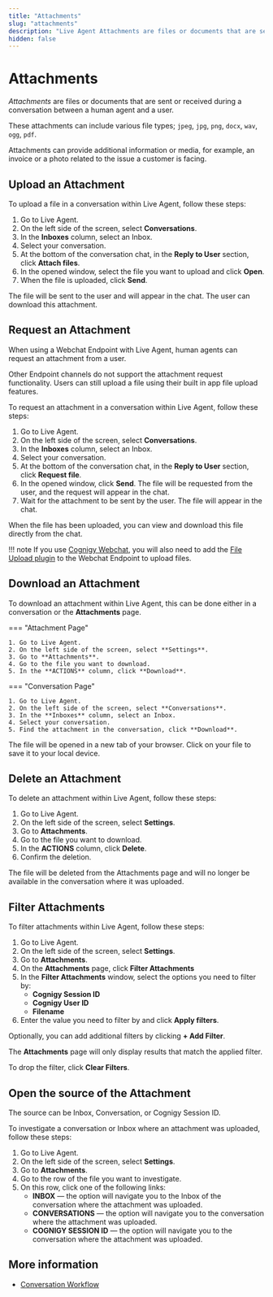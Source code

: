 ```yaml
---
title: "Attachments"
slug: "attachments" 
description: "Live Agent Attachments are files or documents that are sent or received during a conversation between a human agent and a user."
hidden: false 
---
```

# Attachments

_Attachments_ are files or documents that are sent or received during a conversation between a human agent and a user.

These attachments can include various file types; `jpeg`, `jpg`, `png`, `docx`, `wav`, `ogg`, `pdf`.

Attachments can provide additional information or media, for example, an invoice or a photo related to the issue a customer is facing.

##  Upload an Attachment

To upload a file in a conversation within Live Agent, follow these steps:

1. Go to Live Agent.
2. On the left side of the screen, select **Conversations**.
3. In the **Inboxes** column, select an Inbox.
4. Select your conversation.
5. At the bottom of the conversation chat, in the **Reply to User** section, click **Attach files**.
6. In the opened window, select the file you want to upload and click **Open**.
7. When the file is uploaded, click **Send**.

The file will be sent to the user and will appear in the chat. The user can download this attachment.

## Request an Attachment

When using a Webchat Endpoint with Live Agent, human agents can request an attachment from a user.

Other Endpoint channels do not support the attachment request functionality. Users can still upload a file using their built in app file upload features.

To request an attachment in a conversation within Live Agent, follow these steps:

1. Go to Live Agent.
2. On the left side of the screen, select **Conversations**.
3. In the **Inboxes** column, select an Inbox.
4. Select your conversation.
5. At the bottom of the conversation chat, in the **Reply to User** section, click **Request file**.
6. In the opened window, click **Send**. The file will be requested from the user, and the request will appear in the chat.
7. Wait for the attachment to be sent by the user. The file will appear in the chat.

When the file has been uploaded, you can view and download this file directly from the chat.

!!! note
    If you use [Cognigy Webchat](https://docs.cognigy.com/ai/endpoints/webchat/webchat/), you will also need to add the [File Upload plugin](https://github.com/Cognigy/WebchatPlugins/tree/master/plugins/file-upload) to the Webchat Endpoint to upload files. 

## Download an Attachment

To download an attachment within Live Agent, this can be done either in a conversation or the **Attachments** page.

=== "Attachment Page"

    1. Go to Live Agent.
    2. On the left side of the screen, select **Settings**.
    3. Go to **Attachments**.
    4. Go to the file you want to download.
    5. In the **ACTIONS** column, click **Download**.  


=== "Conversation Page"

    1. Go to Live Agent.
    2. On the left side of the screen, select **Conversations**.
    3. In the **Inboxes** column, select an Inbox.
    4. Select your conversation.
    5. Find the attachment in the conversation, click **Download**.


The file will be opened in a new tab of your browser. Click on your file to save it to your local device.

## Delete an Attachment

To delete an attachment within Live Agent, follow these steps:

1. Go to Live Agent.
2. On the left side of the screen, select **Settings**.
3. Go to **Attachments**.
4. Go to the file you want to download.
5. In the **ACTIONS** column, click **Delete**.  
6. Confirm the deletion.

The file will be deleted from the Attachments page and will no longer be available in the conversation where it was uploaded.

## Filter Attachments

To filter attachments within Live Agent, follow these steps:

1. Go to Live Agent.
2. On the left side of the screen, select **Settings**.
3. Go to **Attachments**.
4. On the **Attachments** page, click **Filter Attachments**
5. In the **Filter Attachments** window, select the options you need to filter by: 
    - **Cognigy Session ID**
    - **Cognigy User ID**
    - **Filename**
6. Enter the value you need to filter by and click **Apply filters**.

Optionally, you can add additional filters by clicking **+ Add Filter**.

The **Attachments** page will only display results that match the applied filter.

To drop the filter, click **Clear Filters**.

## Open the source of the Attachment

The source can be Inbox, Conversation, or Cognigy Session ID.

To investigate a conversation or Inbox where an attachment was uploaded, follow these steps:

1. Go to Live Agent.
2. On the left side of the screen, select **Settings**.
3. Go to **Attachments**.
4. Go to the row of the file you want to investigate.
5. On this row, click one of the following links:
    - **INBOX** — the option will navigate you to the Inbox of the conversation where the attachment was uploaded.
    - **CONVERSATIONS** — the option will navigate you to the conversation where the attachment was uploaded.
    - **COGNIGY SESSION ID** — the option will navigate you to the conversation where the attachment was uploaded.

## More information

- [Conversation Workflow](https://docs.cognigy.com/live-agent/conversation/conversation-workflow/)